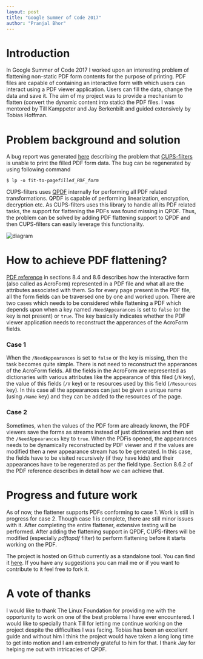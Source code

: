 ```yaml
---
layout: post
title: "Google Summer of Code 2017"
author: "Pranjal Bhor"
---
```


# Introduction
In Google Summer of Code 2017 I worked upon an interesting problem of flattening non-static PDF form contents for the purpose of printing. PDF files are capable of containing an interactive form with which users can interact using a PDF viewer application. Users can fill the data, change the data and save it. The aim of my project was to provide a mechanism to flatten (convert the dynamic content into static) the PDF files. I was mentored by Till Kamppeter and Jay Berkenbilt and guided extensively by Tobias Hoffman.

# Problem background and solution
A bug report was generated [here][bug] describing the problem that [CUPS-filters][cups-filters] is unable to print the filled PDF form data. The bug can be regenerated by using following command

`$ lp -o fit-to-page`*`filled_PDF_form`*

CUPS-filters uses [QPDF][qpdf] internally for performing all PDF related transformations. QPDF is capable of performing linearization, encryption, decryption etc. As CUPS-filters uses this library to handle all its PDF related tasks, the support for flattening the PDFs was found missing in QPDF. Thus, the problem can be solved by adding PDF flattening support to QPDF and then CUPS-filters can easily leverage this functionality.

![diagram]({{site.baseurl}}/images/gsoc.png)

# How to achieve PDF flattening?
[PDF reference][pdf_reference] in sections 8.4 and 8.6 describes how the interactive form (also called as AcroForm) represented in a PDF file and what all are the attributes associated with them. So for every page present in the PDF file, all the form fields can be traversed one by one and worked upon. There are two cases which needs to be considered while flattening a PDF which depends upon when a key named `/NeedAppearances` is set to `false` (or the key is not present) or `true`. The key basically indicates whether the PDF viewer application needs to reconstruct the apperances of the AcroForm fields.

### Case 1
When the `/NeedAppearances` is set to `false` or the key is missing, then the task becomes quite simple. There is not need to reconstruct the apperances of the AcroForm fields. All the fields in the AcroForm are represented as dictionaries with various attributes like the appearance of this filed (`/N` key), the value of this fields (`/V` key) or te resources used by this field (`/Resources` key). In this case all the appearances can just be given a unique name (using `/Name` key) and they can be added to the resources of the page.

### Case 2
Sometimes, when the values of the PDF form are already known, the PDF viewers save the forms as streams instead of just dictionaries and then set the `/NeedAppearances` key to `true`. When the PDFis opened, the appearances needs to be dynamically reconstructed by PDF viewer and if the values are modified then a new appearance stream has to be generated. In this case, the fields have to be visited recursively (if they have kids) and their appearances have to be regenerated as per the field type. Section 8.6.2 of the PDF reference describes in detail how we can achieve that.

# Progress and future work
As of now, the flattener supports PDFs conforming to case 1. Work is still in progress for case 2. Though case 1 is complete, there are still minor issues with it. After completing the entire flattener, extensive testing will be performed. After adding the flattening support in QPDF, CUPS-filters will be modified (especially *pdftopdf* filter) to perform flattening before it starts working on the PDF.

The project is hosted on Github currently as a standalone tool. You can find it [here][project]. If you have any suggestions you can mail me or if you want to contribute to it feel free to fork it.

# A vote of thanks
I would like to thank The Linux Foundation for providing me with the opportunity to work on one of the best problems I have ever encountered. I would like to specially thank Till for letting me continue working on the project despite the difficulties I was facing. Tobias has been an excellent guide and without him I think the project would have taken a long long time to get into motion and I am extremely grateful to him for that. I thank Jay for helping me out with intricacies of QPDF.

[bug]: https://bugs.launchpad.net/ubuntu/+source/qpdf/+bug/1564249
[qpdf]: https://github.com/qpdf/qpdf
[cups-filters]: https://wiki.linuxfoundation.org/openprinting/cups-filters
[pdf_reference]: http://www.adobe.com/content/dam/Adobe/en/devnet/acrobat/pdfs/pdf_reference_1-7.pdf
[project]: https://github.com/psmlbhor/PDF_flattening
[diagram]: https://drive.google.com/open?id=0B-wSviYjd5oCQ1NvUUxGbkVIZWs
